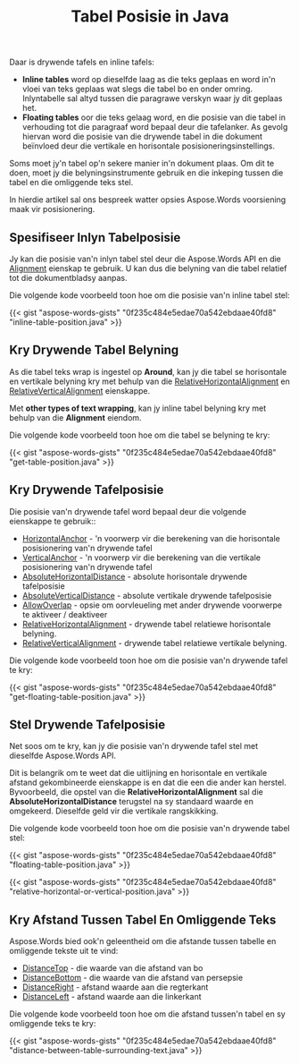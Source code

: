 ﻿---
title: Tabel Posisie in Java
second_title: Aspose.Words vir Java
articleTitle: Plaas'n Tabel
linktitle: Plaas'n Tabel
description: "Spesifiseer tabel posisie in Java. Kry'n tabel belyning, kry en stel drywende tafel posisie met behulp van Java."
type: docs
weight: 50
url: /af/java/position-a-table/
---

Daar is drywende tafels en inline tafels:

* **Inline tables** word op dieselfde laag as die teks geplaas en word in'n vloei van teks geplaas wat slegs die tabel bo en onder omring. Inlyntabelle sal altyd tussen die paragrawe verskyn waar jy dit geplaas het.
* **Floating tables** oor die teks gelaag word, en die posisie van die tabel in verhouding tot die paragraaf word bepaal deur die tafelanker. As gevolg hiervan word die posisie van die drywende tabel in die dokument beïnvloed deur die vertikale en horisontale posisioneringsinstellings.

Soms moet jy'n tabel op'n sekere manier in'n dokument plaas. Om dit te doen, moet jy die belyningsinstrumente gebruik en die inkeping tussen die tabel en die omliggende teks stel.

In hierdie artikel sal ons bespreek watter opsies Aspose.Words voorsiening maak vir posisionering.

## Spesifiseer Inlyn Tabelposisie

Jy kan die posisie van'n inlyn tabel stel deur die Aspose.Words API en die [Alignment](https://reference.aspose.com/words/java/com.aspose.words/table/#getAlignment) eienskap te gebruik. U kan dus die belyning van die tabel relatief tot die dokumentbladsy aanpas.

Die volgende kode voorbeeld toon hoe om die posisie van'n inline tabel stel:

{{< gist "aspose-words-gists" "0f235c484e5edae70a542ebdaae40fd8" "inline-table-position.java" >}}

## Kry Drywende Tabel Belyning

As die tabel teks wrap is ingestel op **Around**, kan jy die tabel se horisontale en vertikale belyning kry met behulp van die [RelativeHorizontalAlignment](https://reference.aspose.com/words/java/com.aspose.words/table/#getRelativeHorizontalAlignment) en [RelativeVerticalAlignment](https://reference.aspose.com/words/java/com.aspose.words/table/#getRelativeVerticalAlignment) eienskappe.

Met **other types of text wrapping**, kan jy inline tabel belyning kry met behulp van die **Alignment** eiendom.

Die volgende kode voorbeeld toon hoe om die tabel se belyning te kry:

{{< gist "aspose-words-gists" "0f235c484e5edae70a542ebdaae40fd8" "get-table-position.java" >}}

## Kry Drywende Tafelposisie

 Die posisie van'n drywende tafel word bepaal deur die volgende eienskappe te gebruik::

* [HorizontalAnchor](https://reference.aspose.com/words/java/com.aspose.words/table/#getHorizontalAnchor) - 'n voorwerp vir die berekening van die horisontale posisionering van'n drywende tafel
* [VerticalAnchor](https://reference.aspose.com/words/java/com.aspose.words/table/#getVerticalAnchor) - 'n voorwerp vir die berekening van die vertikale posisionering van'n drywende tafel
* [AbsoluteHorizontalDistance](https://reference.aspose.com/words/java/com.aspose.words/table/#getAbsoluteHorizontalDistance) - absolute horisontale drywende tafelposisie
* [AbsoluteVerticalDistance](https://reference.aspose.com/words/java/com.aspose.words/table/#getAbsoluteVerticalDistance) - absolute vertikale drywende tafelposisie
* [AllowOverlap](https://reference.aspose.com/words/java/com.aspose.words/table/#getAllowOverlap) - opsie om oorvleueling met ander drywende voorwerpe te aktiveer / deaktiveer
* [RelativeHorizontalAlignment](https://reference.aspose.com/words/java/com.aspose.words/table/#getRelativeHorizontalAlignment) - drywende tabel relatiewe horisontale belyning.
* [RelativeVerticalAlignment](https://reference.aspose.com/words/java/com.aspose.words/table/#getRelativeVerticalAlignment) - drywende tabel relatiewe vertikale belyning.

Die volgende kode voorbeeld toon hoe om die posisie van'n drywende tafel te kry:

{{< gist "aspose-words-gists" "0f235c484e5edae70a542ebdaae40fd8" "get-floating-table-position.java" >}}

## Stel Drywende Tafelposisie

Net soos om te kry, kan jy die posisie van'n drywende tafel stel met dieselfde Aspose.Words API.

Dit is belangrik om te weet dat die uitlijning en horisontale en vertikale afstand gekombineerde eienskappe is en dat die een die ander kan herstel. Byvoorbeeld, die opstel van die **RelativeHorizontalAlignment** sal die **AbsoluteHorizontalDistance** terugstel na sy standaard waarde en omgekeerd. Dieselfde geld vir die vertikale rangskikking.

Die volgende kode voorbeeld toon hoe om die posisie van'n drywende tabel stel:

{{< gist "aspose-words-gists" "0f235c484e5edae70a542ebdaae40fd8" "floating-table-position.java" >}}

{{< gist "aspose-words-gists" "0f235c484e5edae70a542ebdaae40fd8" "relative-horizontal-or-vertical-position.java" >}}

## Kry Afstand Tussen Tabel En Omliggende Teks

Aspose.Words bied ook'n geleentheid om die afstande tussen tabelle en omliggende tekste uit te vind:

- [DistanceTop](https://reference.aspose.com/words/java/com.aspose.words/table/#getDistanceTop) - die waarde van die afstand van bo
- [DistanceBottom](https://reference.aspose.com/words/java/com.aspose.words/table/#getDistanceBottom) - die waarde van die afstand van persepsie
- [DistanceRight](https://reference.aspose.com/words/java/com.aspose.words/table/#getDistanceRight) - afstand waarde aan die regterkant
- [DistanceLeft](https://reference.aspose.com/words/java/com.aspose.words/table/#getDistanceLeft) - afstand waarde aan die linkerkant

Die volgende kode voorbeeld toon hoe om die afstand tussen'n tabel en sy omliggende teks te kry:

{{< gist "aspose-words-gists" "0f235c484e5edae70a542ebdaae40fd8" "distance-between-table-surrounding-text.java" >}}
